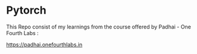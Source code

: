 # Pytorch

This Repo consist of my learnings from the course offered by Padhai - One Fourth Labs :

https://padhai.onefourthlabs.in
